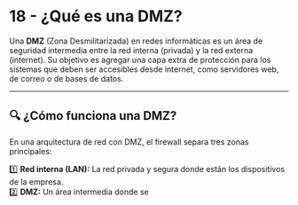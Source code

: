 # 18 - ¿Qué es una DMZ?

Una **DMZ** (Zona Desmilitarizada) en redes informáticas es un área de seguridad intermedia entre la red interna (privada) y la red externa (internet). Su objetivo es agregar una capa extra de protección para los sistemas que deben ser accesibles desde internet, como servidores web, de correo o de bases de datos.

---

## 🔍 ¿Cómo funciona una DMZ?

En una arquitectura de red con DMZ, el firewall separa tres zonas principales:

1️⃣ **Red interna (LAN):** La red privada y segura donde están los dispositivos de la empresa.  
2️⃣ **DMZ:** Un área intermedia donde se
